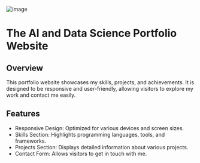 ![image](https://github.com/user-attachments/assets/c31aa2bc-088f-4bce-bfe0-f0d5b7dc74e5)
# The AI and Data Science Portfolio Website

## Overview
This portfolio website showcases my skills, projects, and achievements. It is designed to be responsive and user-friendly, allowing visitors to explore my work and contact me easily.

## Features
- Responsive Design: Optimized for various devices and screen sizes.
- Skills Section: Highlights programming languages, tools, and frameworks.
- Projects Section: Displays detailed information about various projects.
- Contact Form: Allows visitors to get in touch with me.
